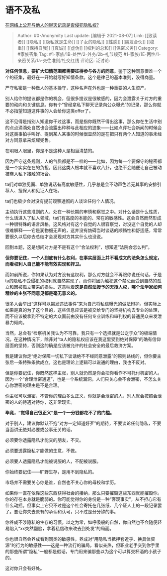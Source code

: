 # 语不及私
[在网络上公开与他人的聊天记录是否侵犯隐私权?](https://www.zhihu.com/question/477629014/answer/2043789954)

> Author: #0-Anonymity
> Last update: [编辑于 2021-08-07]
> Link: [[致读者]] [[隐私]] [[隐私就是生命]] [[子女的隐私]] [[性感]] [[朋友合伙]] [[稳重]] [[保持自我]] [[真诚]] [[虚伪]] [[权利的总和]] [[保密义务]]
> Category: #家族答集
> Tag: #1-家族/1B-处世/2-外务/2b-礼节规范 #1-家族/1E-两性/1-亲密关系/1a-交往准则/社交红线
> 评论区:
> 泛讨论:

**对任何信息，要扩大知情范围都需要征得参与各方的同意**。鉴于这种同意很难一个个的征集，最好在一开始就写好知情条款。这个是律己的基本准则，没得商量。

严守私密是一种做人的基本操守，这种名声在外也是一种重要的人生资产。

别人给你的提议都是你的机会，但很多提议是很敏感的，因为会泄露关于对方的重要的动向和关键信息。你有个“曾经拿私下聊天记录向公众曝光”的记录，那么你就不必指望知道这件事的人会给你这类offer了。

这不见得是指别人知道你干过这事，而是指你既然干得出这事，那么你在生活中别的点点滴滴处自然也会流露出种种与此相应的迹象——比如点评社会新闻的时候会对这类事拍手叫好、提到某人某事的时候很显然的是在把只有两个人知道的事未经对方同意拿来炫耀兜售。

在明眼人眼里，你是不是这种人是相当清楚的。

因为严守这条规则，人的气质都是不一样的——比如，因为每一个要保守的秘密都是一个实实在在的负担，因此这类人根本就不喜欢八卦，也绝不会随便让自己被动被卷入私下接触的场合。

ta们对单独见面、单独说话有高度敏感性，几乎总是会不动声色若无其事的安排引荐人、担保人和见证人在场。

ta们也极少会对没有提前观察透彻的人谈论任何个人情况。

主动执行这些准则的人，处在一种长期的审慎和察觉之中。对什么话是什么性质，什么话进入了私人领域，ta们有高度的本能的、常在的敏感性。这会自然而然形成一种很特殊的语言风格，这风格对有这个自觉的人很容察觉，对没这个自觉的人却很难解释——它是润物细无声的，这并没有妨碍当时谈话的顺畅性和舒适感，常常要很久以后你去总结才会发现对方其实什么也没说。

回到本题，这是想问对方是不是有这个“合法权利”，想知道“法院会怎么判”。

**但你要记住，一个人到底有什么权利，在事实层面上并不看成文的法条怎么规定，而看权利人自己能不能有效实现和捍卫。**

而如前所说，你如果认为对方没有这权利，那么对方就会不再跟你说任何话，于是ta的隐私不受侵犯的权利就自然实现了，而你将因为触犯这个禁忌而受到自然的孤立和因被孤立带来的损失。这意味着**这是自然法授予的天授人权，哪个法学家如何精妙的主张不同意见都是毫无意义的。**

很多人会举出“这样可以揭发违法事件”来为自己将私信曝光的做法辩护。但实际上如果是真的为了这个目的，这些信息应该是被交给专门的坚持机构去专业的处理，而不应该被拿到不特定的大众面前由没有任何专业训练和审判权的普通民众来发泄暴力倾向。

当然，总会有“检察机关我认为不可靠，我只有一个选择就是公之于众”的极端情况。在这种情况下，除非对“ta人的隐私权应该在我这里受到绝对保障”的确有信仰层面的坚持，否则这的确是应该被允许的社会安全的最后救济方案。

我是建议你走“绝对保障一切私下谈话绝不不经同意泄露”的原则路线的，但你要主张后一条特殊条款成立，这也是理论上逻辑可以说通的理由，我也不反对。

但是你要记住，你既然这样主张，别人就仍然是你会把你看作不可托付机密的人。因为一个“合理泄密通道”，也是一个系统漏洞。人们只关心会不会泄密，不怎么关心你泄密的理由是不是合理。

你主张可以泄密，不管你的理由多么正义，你就是会泄密的人，别人就会按照会泄密的人的待遇对待你，这非常现实。

**毕竟，“觉得自己很正义”是一个一分钱都花不了的门槛。**

对于别人，建议你默认不抱“对方一定知道好歹”的期待，不要谈论任何隐私，不要当面讲无绝对必要或公事无关的话。

必须要你透露隐私才能交的朋友，不交。

必须要透露隐私才能做的生意，不做。

必须要人透露隐私才能被说服的人，不配被说服。

你始终要记住——旷野生存，是用不到隐私的。

市场并不需要关心你是谁，自然也不关心你的母校和学历。

如果你一直在依靠这些东西获得社会的接纳，那么只要摧毁这些东西就能摧毁你。你的存在本身就是脆弱的。你可能觉得你的身份是一种“客观事实”，从不担心它有什么动摇。但事实上它只不过是这个社会寄托在几张纸、几个证人上的一段记录罢了。要让你失去原有的承认和认可，只不过是分分钟的事。

你养成不涉隐私的生存的习惯，以之为常，如呼吸般的自然，你自然也不会随便轻易陷入“xx突然翻脸，拿着私信改来改去到处发”的局面。

你也很自然会养成看到同类的敏感性，养成对“用隐私当抵押套近乎、换具体资源”的行为的敏感性——这是一种流行的骗局，看似亲热，但职业老手交到你手里的那些所谓“隐私”一般都是假话，专门用来骗那些以为这个可以算交杯酒的小孩子的。

这对你只会有好处。
